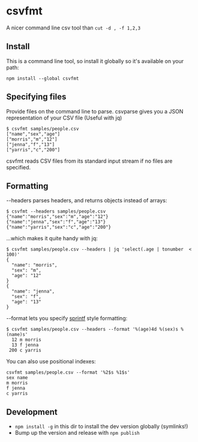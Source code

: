 # csvfmt

A nicer command line csv tool than `cut -d , -f 1,2,3`

## Install

This is a command line tool, so install it globally so it's available on your path:
```
npm install --global csvfmt
```

## Specifying files

Provide files on the command line to parse. csvparse gives you a JSON representation of your CSV file (Useful with jq)

```shell
$ csvfmt samples/people.csv
["name","sex","age"]
["morris","m","12"]
["jenna","f","13"]
["yarris","c","200"]
```

csvfmt reads CSV files from its standard input stream if no files are specified.

## Formatting

--headers parses headers, and returns objects instead of arrays:

```shell
$ csvfmt --headers samples/people.csv
{"name":"morris","sex":"m","age":"12"}
{"name":"jenna","sex":"f","age":"13"}
{"name":"yarris","sex":"c","age":"200"}
```

...which makes it quite handy with jq:

```shell
$ csvfmt samples/people.csv --headers | jq 'select(.age | tonumber  < 100)'
{
  "name": "morris",
  "sex": "m",
  "age": "12"
}
{
  "name": "jenna",
  "sex": "f",
  "age": "13"
}
```

--format lets you specify [sprintf](https://www.npmjs.com/package/sprintf-js) style formatting:

```shell
$ csvfmt samples/people.csv --headers --format '%(age)4d %(sex)s %(name)s'
  12 m morris
  13 f jenna
 200 c yarris
 ```

 You can also use positional indexes:
 ```shell
 csvfmt samples/people.csv --format '%2$s %1$s'
sex name
m morris
f jenna
c yarris
```

## Development
- `npm install -g` in this dir to install the dev version globally (symlinks!)
- Bump up the version and release with `npm publish`